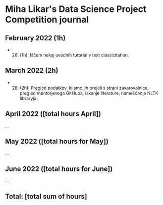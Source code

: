 # Miha Likar's Data Science Project Competition journal

## February 2022 (1h)

* 26. (1h): Iščem nekaj uvodnih tutorial v text classicitation.

## March 2022 (2h)

* 28. (2h): Pregled podatkov, ki smo jih prejeli s strani zavarovalnice, pregled mentorjevega GitHuba, iskanje literature, nameščanje NLTK libraryja.

## April 2022 ([total hours April])

...

## May 2022 ([total hours for May])

...

## June 2022 ([total hours for June])

...

## Total: [total sum of hours]
